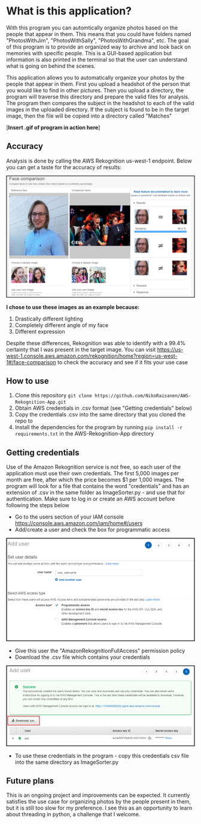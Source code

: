 # What is this application?
With this program you can automtically organize photos based on the people that appear in them. This means that you could have folders named "PhotosWithJim", "PhotosWithSally", "PhotosWithGrandma", etc. The goal of this program is to provide an organized way to archive and look back on memories with specific people. This is a GUI-based application but information is also printed in the terminal so that the user can understand what is going on behind the scenes.

This application allows you to automatically organize your photos by the people that appear in them. First you upload a headshot of the person that you would like to find in other pictures. Then you upload a directory, the program will traverse this directory and prepare the valid files for analysis.
The program then compares the subject in the headshot to each of the valid images in the uploaded directory. If the subject is found to be in the target image, then the file will be copied into a directory called "Matches"

[**Insert .gif of program in action here**]


## Accuracy
Analysis is done by calling the AWS Rekognition us-west-1 endpoint. Below you can get a taste for the accuracy of results:

![](https://github.com/NikoRaisanen/AWS-Rekognition-App/blob/main/READMEContent/RekognitionExampleEdit.png)

**I chose to use these images as an example because:**

1. Drastically different lighting
2. Completely different angle of my face
3. Different expression



Despite these differences, Rekognition was able to identify with a 99.4% certainty that I was present in the target image. You can visit https://us-west-1.console.aws.amazon.com/rekognition/home?region=us-west-1#/face-comparison to check the accuracy and see if it fits your use case


## How to use
1. Clone this repository `git clone https://github.com/NikoRaisanen/AWS-Rekognition-App.git`
2. Obtain AWS credentials in .csv format (see "Getting credentials" below)
3. Copy the credentials .csv into the same directory that you cloned the repo to
4. Install the dependencies for the program by running `pip install -r requirements.txt` in the AWS-Rekognition-App directory

## Getting credentials
Use of the Amazon Rekognition service is not free, so each user of the application must use their own credentials. The first 5,000 images per month are free, after which the price becomes $1 per 1,000 images. The program will look for a file that contains the word "credentials" and has an extension of .csv in the same folder as ImageSorter.py - and use that for authentication. Make sure to log in or create an AWS account before following the steps below

- Go to the users section of your IAM console https://console.aws.amazon.com/iam/home#/users
- Add/create a user and check the box for programmatic access

![](https://github.com/NikoRaisanen/AWS-Rekognition-App/blob/main/READMEContent/CredentialsWalkthroughEdit.png)

- Give this user the "AmazonRekognitionFullAccess" permission policy
- Download the .csv file which contains your credentials

![](https://github.com/NikoRaisanen/AWS-Rekognition-App/blob/main/READMEContent/CredentialsWalkthrough2Edit.png)
- To use these credentials in the program - copy this credentials csv file into the same directory as ImageSorter.py

## Future plans
This is an ongoing project and improvements can be expected. It currently satisfies the use case for organizing photos by the people present in them, but it is still too slow for my preference. I see this as an opportunity to learn about threading in python, a challenge that I welcome.
